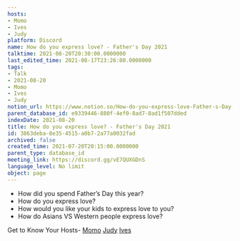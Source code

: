 ```yaml
---
hosts:
- Momo
- Ives
- Judy
platform: Discord
name: How do you express love? - Father's Day 2021
talktime: 2021-08-20T20:30:00.0000000
last_edited_time: 2021-08-17T23:26:00.0000000
tags:
- Talk
- 2021-08-20
- Momo
- Ives
- Judy
notion_url: https://www.notion.so/How-do-you-express-love-Father-s-Day-2021-3863deba8e354515a0b72a77a0032fad
parent_database_id: e9339446-880f-4ef0-8ad7-8ad1f507dded
indexDate: 2021-08-20
title: How do you express love? - Father's Day 2021
id: 3863deba-8e35-4515-a0b7-2a77a0032fad
archived: false
created_time: 2021-07-20T20:15:00.0000000
parent_type: database_id
meeting_link: https://discord.gg/vE7QUXGDnS
language_level: No limit
object: page
---
```


   - How did you spend Father’s Day this year?
   - How do you express love?
   - How would you like your kids to express love to you?
   - How do Asians VS Western people express love? 

Get to Know Your Hosts-
[Momo](/23f0f26c7f1547c0b08477c0c6f1f461)
[Judy](/d7df8bdfae994fc1a37a32b73806247f)
[Ives](/80871d292cbd411da0b1ab74bb5bccfd)





